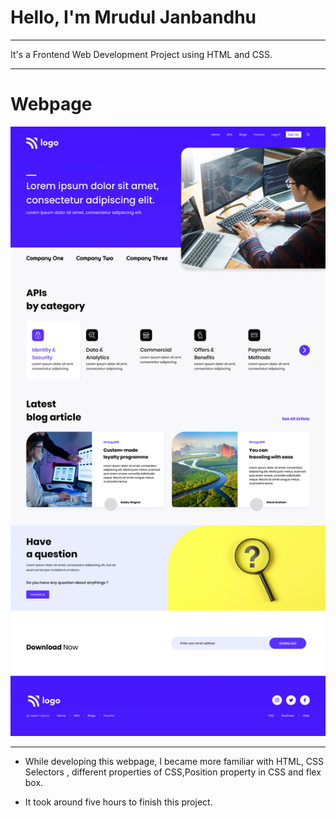 # Hello, I'm Mrudul Janbandhu
- - -
It's a Frontend Web Development Project using HTML and CSS.
- - -

# Webpage



![](9.png)


- - -


- While developing this webpage, I became more familiar with HTML, CSS Selectors , different properties of CSS,Position property in CSS and flex box.

- It took around five hours to finish this project.